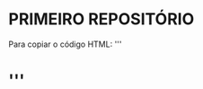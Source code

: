 # PRIMEIRO REPOSITÓRIO

Para copiar o código HTML:
'''
<html>
  <h1><Meu Primeiro Arquivo HTML</h1>
 </html>  
'''
